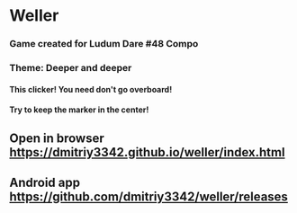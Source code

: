 # Weller

### Game created for Ludum Dare #48 Compo 
### Theme: Deeper and deeper

#### This clicker! You need don't go overboard!
#### Try to keep the marker in the center!

## Open in browser https://dmitriy3342.github.io/weller/index.html

## Android app https://github.com/dmitriy3342/weller/releases
